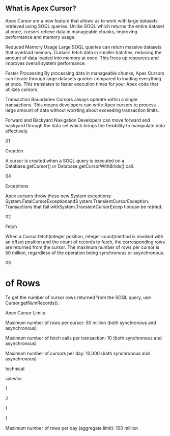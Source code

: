 ## What is Apex Cursor?
Apex Cursor are a new feature that allows us to work with large datasets retrieved using SOQL queries. Unlike SOQL which returns the entire dataset at once, cursors retieve data in manageable chunks, improving performance and memory usage.

Reduced Memory Usage
Large SOQL queries can return massive datasets that overload
memory. Cursors fetch data in smaller batches, reducing the
amount of data loaded into memory at once. This frees up
resources and improves overall system performance.

Faster Processing
By processing data in manageable chunks, Apex Cursors can
iterate through large datasets quicker compared to loading
everything at once. This translates to faster execution times for
your Apex code that utilizes cursors.

Transaction Boundaries
Cursors always operate within a single transactions. This means
developers can write Apex cursors to process large amount of
data without worrting about exceeding transaction limits.

Forward and Backyard Navigation
Developers can move forward and backyard through the data set
which brings the flexibility to manipulate data effectively.

01

Creation

A cursor is created when a SOQL
query is executed on a
Database.getCursor() or
Database.getCursorWithBinds()
call.

04

Exceptions

Apex cursors throw these new
System exceptions:
System.FatalCursorExceptionandS
ystem.TransientCursorException.
Transactions that fail
withSystem.TransientCursorExcep
tioncan be retried.

02

Fetch

When a Cursor.fetch(integer
position, integer count)method is
invoked with an offset position and
the count of records to fetch, the
corresponding rows are returned
from the cursor. The maximum
number of rows per cursor is 50
million, regardless of the operation
being synchronous or
asynchronous.

03

# of Rows

To get the number of cursor rows
returned from the SOQL query, use
Cursor.getNumRecords().

Apex Cursor
Limits

Maximum number of rows per cursor: 50 million (both
synchronous and asynchronous)

Maximum number of fetch calls per transaction: 10 (both
synchronous and asynchronous)

Maximum number of cursors per day: 10,000 (both synchronous
and asynchronous)

technical

salesfor

1

2

1

1

Maximum number of rows per day (aggregate limit): 100 million